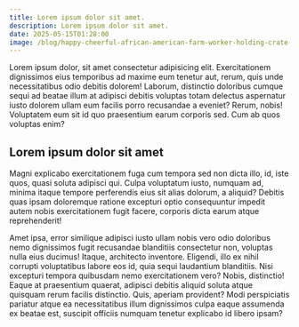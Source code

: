 ```yaml
---
title: Lorem ipsum dolor sit amet.
description: Lorem ipsum dolor sit amet.
date: 2025-05-15T01:28:00
image: /blog/happy-cheerful-african-american-farm-worker-holding-crate-full-local-eco-friendly-ripe-leafy-greens-from-sustainable-crop-harvest-entrepreneurial-bio-permaculture-greenhouse-farm.jpg
---
```

Lorem ipsum dolor, sit amet consectetur adipisicing elit. Exercitationem dignissimos eius temporibus ad maxime eum tenetur aut, rerum, quis unde necessitatibus odio debitis dolorem! Laborum, distinctio doloribus cumque sequi ad beatae illum at adipisci debitis voluptas totam delectus aspernatur iusto dolorem ullam eum facilis porro recusandae a eveniet? Rerum, nobis! Voluptatem eum sit id quo praesentium earum corporis sed. Cum ab quos voluptas enim? 

## Lorem ipsum dolor sit amet

Magni explicabo exercitationem fuga cum tempora sed non dicta illo, id, iste quos, quasi soluta adipisci qui. Culpa voluptatum iusto, numquam ad, minima itaque tempore perferendis eius sit alias dolorum, a aliquid? Debitis quas ipsam doloremque ratione excepturi optio consequuntur impedit autem nobis exercitationem fugit facere, corporis dicta earum atque reprehenderit! 

Amet ipsa, error similique adipisci iusto ullam nobis vero odio doloribus nemo dignissimos fugit recusandae blanditiis consectetur non, voluptas nulla eius ducimus! Itaque, architecto inventore. Eligendi, illo ex nihil corrupti voluptatibus labore eos id, quia sequi laudantium blanditiis. Nisi excepturi tempora quibusdam nemo exercitationem vero? Nobis, distinctio! Eaque at praesentium quaerat, adipisci debitis aliquid soluta atque quisquam rerum facilis distinctio. Quis, aperiam provident? Modi perspiciatis pariatur atque ea necessitatibus illum dignissimos culpa eaque assumenda ex beatae est, suscipit officiis numquam tenetur explicabo id libero ipsam?
